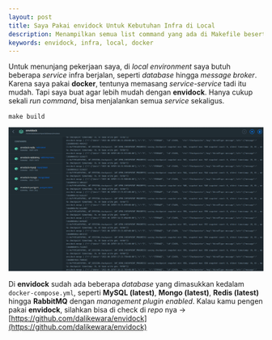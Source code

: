 ```yaml
---
layout: post
title: Saya Pakai envidock Untuk Kebutuhan Infra di Local
description: Menampilkan semua list command yang ada di Makefile beserta dengan deskripsinya
keywords: envidock, infra, local, docker
---
```


Untuk menunjang pekerjaan saya, di *local environment* saya butuh beberapa *service* infra berjalan, seperti
*database* hingga *message broker*. Karena saya pakai **docker**, tentunya memasang *service-service* tadi
itu mudah. Tapi saya buat agar lebih mudah dengan **envidock**. Hanya cukup sekali *run command*, bisa
menjalankan semua *service* sekaligus.

```shell
make build
```

![envidock output](envidock-output.png)

Di **envidock** sudah ada beberapa *database* yang dimasukkan kedalam `docker-compose.yml`, seperti
**MySQL (latest)**, **Mongo (latest)**, **Redis (latest)** hingga **RabbitMQ** dengan *management plugin enabled*.
Kalau kamu pengen pakai **envidock**, silahkan bisa di check di *repo* nya -> [https://github.com/dalikewara/envidock](https://github.com/dalikewara/envidock)